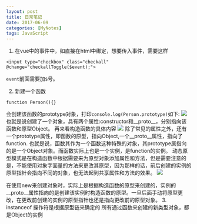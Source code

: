 ```yaml
---
layout: post
title: 日常笔记
date: 2017-06-09
categories: [MyNotes]
tags: JavaScript
---
```


1. 在vue中的事件中，如直接在html中绑定，想要传入事件，需要这样
```
<input type="checkbox" class="checkall" @change="checkallToggle($event);">
```
``event``前面需要加``$``号。

2. 新建一个函数
```
function Person(){}
```
会创建该函数的prototype对象，打印``console.log(Person.prototype)``如下:
<img src="/notes/assets/blog_images/20170612-01.PNG">
也就是说创建了一个对象，具有两个属性:constructor和__proto__，分别指向该函数和原型Object。
再来看构造函数的具体内容
<img src="/notes/assets/blog_images/20170612-02.PNG">
除了常见的属性之外，还有一个prototype属性，即函数的原型，指向Object,一个__proto__属性，指向了function.
也就是说，函数其作为一个函数这种特殊的对象，其prototype属指向的是一个Object对象。而函数实际上也是一个实例，是function的实例。
动态原型模式是在构造函数中根据需要来为原型对象添加属性和方法，但是需要注意的是，不能使用对象字面量的方法来更改其原型，因为那样的话，前后创建的实例的原型指针会指向不同的对象，也无法起到共享属性和方法的效果。
<img src="/notes/assets/blog_images/20170612-03.PNG">

在使用new来创建对象时，实际上是根据构造函数的原型来创建的，实例的__proto__属性指向的是创建该实例时构造函数的原型。一旦后面手动将原型更改，在更改前创建的实例的原型指针也还是指向更改前的原型对象。
3. instanceof 操作符是根据原型链来确定的
 所有通过函数来创建的新类型对象，都是Object的实例

